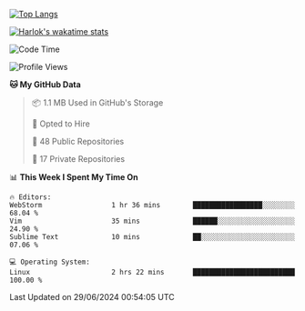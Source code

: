 [![Top Langs](https://github-readme-stats.vercel.app/api/top-langs/?username=remisiki&theme=dracula&layout=compact&hide=Jupyter%20Notebook,CSS,HTML&langs_count=10&exclude_repo=GMM-Demux-GUI)](https://github.com/anuraghazra/github-readme-stats)

[![Harlok's wakatime stats](https://github-readme-stats.vercel.app/api/wakatime?username=@remisiki&theme=dracula&layout=compact&langs_count=10&hide=other,html,css,text,json,markdown,jupyter)](https://github.com/anuraghazra/github-readme-stats)

<!--START_SECTION:waka-->
![Code Time](http://img.shields.io/badge/Code%20Time-838%20hrs%2042%20mins-blue)

![Profile Views](http://img.shields.io/badge/Profile%20Views-2-blue)

**🐱 My GitHub Data** 

> 📦 1.1 MB Used in GitHub's Storage 
 > 
> 💼 Opted to Hire
 > 
> 📜 48 Public Repositories 
 > 
> 🔑 17 Private Repositories 
 > 
📊 **This Week I Spent My Time On** 

```text
🔥 Editors: 
WebStorm                 1 hr 36 mins        █████████████████░░░░░░░░   68.04 % 
Vim                      35 mins             ██████░░░░░░░░░░░░░░░░░░░   24.90 % 
Sublime Text             10 mins             ██░░░░░░░░░░░░░░░░░░░░░░░   07.06 % 

💻 Operating System: 
Linux                    2 hrs 22 mins       █████████████████████████   100.00 % 
```


 Last Updated on 29/06/2024 00:54:05 UTC
<!--END_SECTION:waka-->
